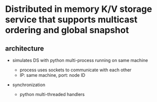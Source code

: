 # Distributed in memory K/V storage service that supports multicast ordering and global snapshot



## architecture
- simulates DS with python multi-process running on same machine
	- process uses sockets to communicate with each other
	- IP: same machine, port: node ID

- synchronization
	- python multi-threaded handlers 